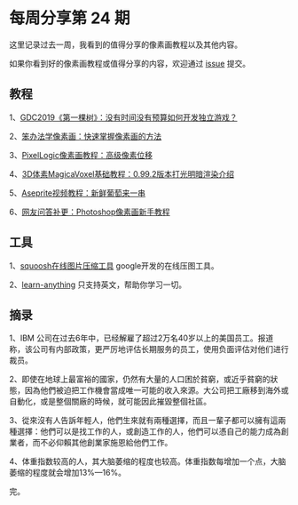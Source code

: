# 每周分享第 24 期

这里记录过去一周，我看到的值得分享的像素画教程以及其他内容。

如果你看到好的像素画教程或值得分享的内容，欢迎通过 [issue](https://github.com/pixel32/Weekly_PixelartTutorials/issues) 提交。


## 教程
1、[GDC2019《第一棵树》：没有时间没有预算如何开发独立游戏？](http://mp.weixin.qq.com/s?__biz=MjM5MTYxNTcwMQ==&mid=2650554552&idx=1&sn=21908a0f166db0c1c788cf2183df7fe1&chksm=beba3f0289cdb61414bc0681c61f14142271ff09b24f9cf5ecbb22b1035a01d18ad5888da90c#rd)

2、[笨办法学像素画：快速掌握像素画的方法](http://mp.weixin.qq.com/s?__biz=MjM5MTYxNTcwMQ==&mid=2650554597&idx=1&sn=4d590693fa3a61195c791e7daa13cac2&chksm=beba3f5f89cdb649752250f7217cb1faa3005ec196b18aeae3aa98708e4593ad07e1a6879774#rd)

3、[PixelLogic像素画教程：高级像素位移](http://mp.weixin.qq.com/s?__biz=MjM5MTYxNTcwMQ==&mid=2650554628&idx=1&sn=f29eff2f62b0fcce327993a0d3b17530&chksm=beba3ebe89cdb7a868dba0d3a11b2cfc0246a1e3395d41510d4b775c4e58e057430c5e0c5474#rd)

4、[3D体素MagicaVoxel基础教程：0.99.2版本打光明暗渲染介绍](http://mp.weixin.qq.com/s?__biz=MjM5MTYxNTcwMQ==&mid=2650554647&idx=1&sn=f812061472e1eeb9b07bb00b2f914a4a&chksm=beba3ead89cdb7bb19eeca568344b5b199271bc0ae3e196aee0ffc8f198057e7aa8a2f5fca36#rd)

5、[Aseprite视频教程：新鲜葡萄来一串](http://mp.weixin.qq.com/s?__biz=MjM5MTYxNTcwMQ==&mid=2650554669&idx=1&sn=9b306934f20839de0c8ad54eae6c5e0f&chksm=beba3e9789cdb781bc5edf93ad33b1d199ef474c52d7c05a827dc91029938afd2ad9a431f15c#rd)

6、[网友问答补更：Photoshop像素画新手教程](http://mp.weixin.qq.com/s?__biz=MjM5MTYxNTcwMQ==&mid=2650554685&idx=1&sn=08e723f9048b3c3bf95d94ee2a6eff89&chksm=beba3e8789cdb7915d12b5c80c3e7827e84533ad047d7ac686f3e52d042cb52fb523e44799de#rd)

## 工具
1、[squoosh在线图片压缩工具](https://squoosh.app/)
google开发的在线压图工具。

2、[learn-anything](https://learn-anything.xyz)
只支持英文，帮助你学习一切。

## 摘录
1、IBM 公司在过去6年中，已经解雇了超过2万名40岁以上的美国员工。报道称，该公司有内部政策，更严厉地评估长期服务的员工，使用负面评估对他们进行裁员。

2、即使在地球上最富裕的國家，仍然有大量的人口困於貧窮，或近乎貧窮的狀態，因為他們被迫把工作機會當成唯一可能的收入來源。大公司把工廠移到海外或自動化，或是整個關廠的時候，就可能因此摧毀整個社區。

3、從來沒有人告訴年輕人，他們生來就有兩種選擇，而且一輩子都可以擁有這兩種選擇：他們可以是找工作的人，或創造工作的人，他們可以憑自己的能力成為創業者，而不必仰賴其他創業家施恩給他們工作。

4、体重指数较高的人，其大脑萎缩的程度也较高。体重指数每增加一个点，大脑萎缩的程度就会增加13%—16%。

完。

